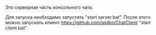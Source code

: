 Это серверная часть консольного чата.

Для запуска необходимо запустить "start server.bat". После этого можно запускать клиент https://github.com/aiidko/ChatClient  "start client.bat".


